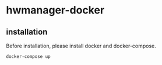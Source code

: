# hwmanager-docker

## installation

Before installation, please install docker and docker-compose.

```bash
docker-compose up
```